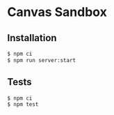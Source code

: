 # Canvas Sandbox

## Installation

```bash
$ npm ci
$ npm run server:start
```

## Tests

```bash
$ npm ci
$ npm test
```
